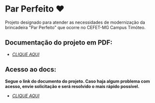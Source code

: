 # Par Perfeito ❤️
Projeto designado para atender as necessidades de modernização da brincadeira "Par Perfeito" que ocorre no CEFET-MG Campus Timóteo.


## Documentação do projeto em PDF:

- [*CLIQUE AQUI*](https://drive.google.com/file/d/1N1xt9uSIFThMMcuBbXmkLYV8tLjo2M6O/view?usp=sharing)

## Acesso ao docs: 
**Segue o link do documento do projeto. Caso haja algum problema com acesso, envie solicitação e será resolvido o mais rápido possível.**

- [*CLIQUE AQUI*](https://docs.google.com/document/d/1DV5NhGaE7ZlcHFklxqtfIt62pAFXlMr3/edit?usp=sharing&ouid=106604440948711749137&rtpof=true&sd=true)
